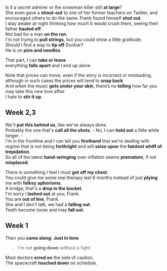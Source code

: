 Is it a secret admirer or the snowman killer still **at large**?  
She even gave a **shout-out** to one of her former teachers on Twitter, and encouraged others to do the same.
Frank found himself **shut out**.  
I stay awake at night thinking how much it would crush them, seeing their father **hauled off**.  
Not bad for a man **on the run**.  
I'm not trying to **pull strings**, but you could show a little gratitude.  
Should I find a way to **tip off** Dunbar?   
He is on **pins and needles**.  


That part, I can **take or leave**  
everything **falls apart** and I end up alone.  

Note that prices can move, even if the story is incorrect or misleading, although in such cases the prices will tend to **snap back**  
And when the music **gets under your skin**, there’s no **telling** how far you may take this new love affair  
I hate to **stir it up**.   

## Week 2,3 
We'll **put this behind us**, like we've always done.  
Probably the one that's **call all the shots**.  - No, I can **hold out** a little while longer. -  
I'm in the frontline and I can tell you **firsthand** that we're dealing with regime that is not being **forthright** and will **seize upon** the **faintest whiff of trepidation**.  
So all of the latest **hand-wringing** over inflation seems **premature**, if not **misplaced**.   

There is something I feel I must **get off my chest**.  
You could give me some real therapy last 6 months instead of just **plying** me with **folksy** **aphorisms**.  
A bridge, that's a **drop in the bucket**.  
I'm sorry I **lashed out** at you, Frank.  
You are **out of line**, Frank.  
She and I don't talk, we had a **falling out**.  
Teeth become loose and may **fall out**.

## Week 1 

Then you **came along**. **Just in time**  
> I'm not **going down** without a fight  

Most doctors **erred on** the side of caution.   
The spacecraft **touched down** on schedule.  

